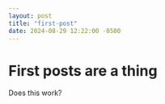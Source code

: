 ```yaml
---
layout: post
title: "first-post"
date: 2024-08-29 12:22:00 -0500
---
```

# First posts are a thing

Does this work?
